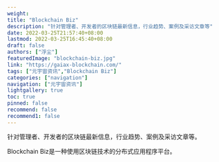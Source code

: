 ```yaml
---
weight: 
title: "Blockchain Biz"
description: "针对管理者、开发者的区块链最新信息，行业趋势、案例及采访文章等"
date: 2022-03-25T21:57:40+08:00
lastmod: 2022-03-25T16:45:40+08:00
draft: false
authors: ["浮尘"]
featuredImage: "blockchain-biz.jpg"
link: "https://gaiax-blockchain.com/"
tags: ["元宇宙资讯","Blockchain Biz"]
categories: ["navigation"]
navigation: ["元宇宙资讯"]
lightgallery: true
toc: true
pinned: false
recommend: false
recommend1: false
---
```

针对管理者、开发者的区块链最新信息，行业趋势、案例及采访文章等。

Blockchain Biz是一种使用区块链技术的分布式应用程序平台。